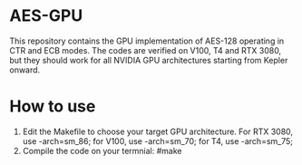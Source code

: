 # AES-GPU
This repository contains the GPU implementation of AES-128 operating in CTR and ECB modes. The codes are verified on V100, T4 and RTX 3080, but they should work for all NVIDIA GPU architectures starting from Kepler onward.

# How to use
1) Edit the Makefile to choose your target GPU architecture. For RTX 3080, use -arch=sm_86; for V100, use -arch=sm_70; for T4, use -arch=sm_75; 
2) Compile the code on your termnial: 
#make
